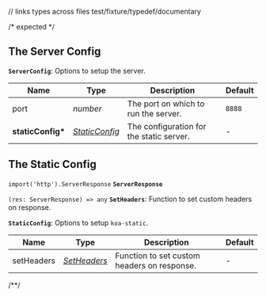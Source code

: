 // links types across files
test/fixture/typedef/documentary

/* expected */
## The Server Config

__<a name="serverconfig">`ServerConfig`</a>__: Options to setup the server.

|       Name        |      Type      |               Description                | Default |
| ----------------- | -------------- | ---------------------------------------- | ------- |
| port              | _number_       | The port on which to run the server.     | `8888`  |
| __staticConfig*__ | _[StaticConfig](#staticconfig)_ | The configuration for the static server. | -       |

## The Static Config

`import('http').ServerResponse` __<a name="serverresponse">`ServerResponse`</a>__

`(res: ServerResponse) => any` __<a name="setheaders">`SetHeaders`</a>__: Function to set custom headers on response.

__<a name="staticconfig">`StaticConfig`</a>__: Options to setup `koa-static`.

|    Name    |            Type             |                 Description                 | Default |
| ---------- | --------------------------- | ------------------------------------------- | ------- |
| setHeaders | [_SetHeaders_](#setheaders) | Function to set custom headers on response. | -       |
/**/